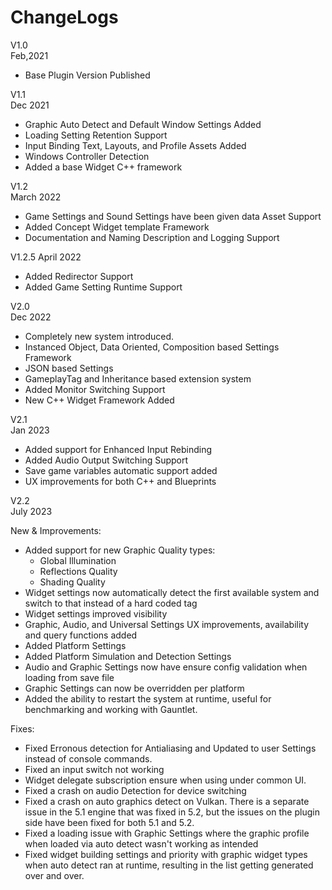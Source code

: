 # ChangeLogs

V1.0  
Feb,2021  

* Base Plugin Version Published  

V1.1  
Dec 2021  

* Graphic Auto Detect and Default Window Settings Added  
* Loading Setting Retention Support
* Input Binding Text, Layouts, and Profile Assets Added  
* Windows Controller Detection  
* Added a base Widget C++ framework  

V1.2  
March 2022  

* Game Settings and Sound Settings have been given data Asset Support  
* Added Concept Widget template Framework  
* Documentation and Naming Description and Logging Support  

V1.2.5
April 2022  

* Added Redirector Support  
* Added Game Setting Runtime Support  

V2.0  
Dec 2022  

* Completely new system introduced.  
* Instanced Object, Data Oriented, Composition based Settings Framework  
* JSON based Settings  
* GameplayTag and Inheritance based extension system  
* Added Monitor Switching Support  
* New C++ Widget Framework Added  

V2.1  
Jan 2023  

* Added support for Enhanced Input Rebinding  
* Added Audio Output Switching Support  
* Save game variables automatic support added  
* UX improvements for both C++ and Blueprints  

V2.2  
July 2023  

New & Improvements:  

* Added support for new Graphic Quality types:  
  * Global Illumination  
  * Reflections Quality  
  * Shading Quality  
* Widget settings now automatically detect the first available system and switch to that instead of a hard coded tag  
* Widget settings improved visibility  
* Graphic, Audio, and Universal Settings UX improvements, availability and query functions added  
* Added Platform Settings  
* Added Platform Simulation and Detection Settings  
* Audio and Graphic Settings now have ensure config validation when loading from save file  
* Graphic Settings can now be overridden per platform  
* Added the ability to restart the system at runtime, useful for benchmarking and working with Gauntlet.  

Fixes:  

* Fixed Erronous detection for Antialiasing and Updated to user Settings instead of console commands.  
* Fixed an input switch not working  
* Widget delegate subscription ensure when using under common UI.  
* Fixed a crash on audio Detection for device switching  
* Fixed a crash on auto graphics detect on Vulkan. There is a separate issue in the 5.1 engine that was fixed in 5.2, but the issues on the plugin side have been fixed for both 5.1 and 5.2.  
* Fixed a loading issue with Graphic Settings where the graphic profile when loaded via auto detect wasn't working as intended  
* Fixed widget building settings and priority with graphic widget types when auto detect ran at runtime, resulting in the list getting generated over and over.  
